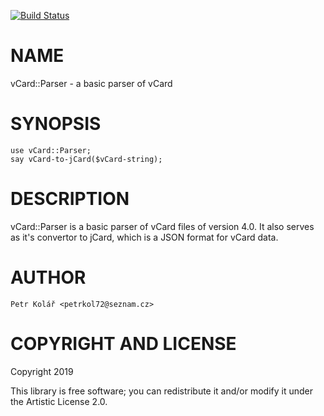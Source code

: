 [![Build Status](https://travis-ci.org/petrkol72/vCard-Parser.svg?branch=master)](https://travis-ci.org/petrkol72/vCard-Parser)

NAME
====

vCard::Parser - a basic parser of vCard

SYNOPSIS
========

```perl6
use vCard::Parser;
say vCard-to-jCard($vCard-string);
```

DESCRIPTION
===========

vCard::Parser is a basic parser of vCard files of version 4.0. It also serves as it's convertor to jCard, which is a JSON format for vCard data.

AUTHOR
======

    Petr Kolář <petrkol72@seznam.cz>

COPYRIGHT AND LICENSE
=====================

Copyright 2019 

This library is free software; you can redistribute it and/or modify it under the Artistic License 2.0.

